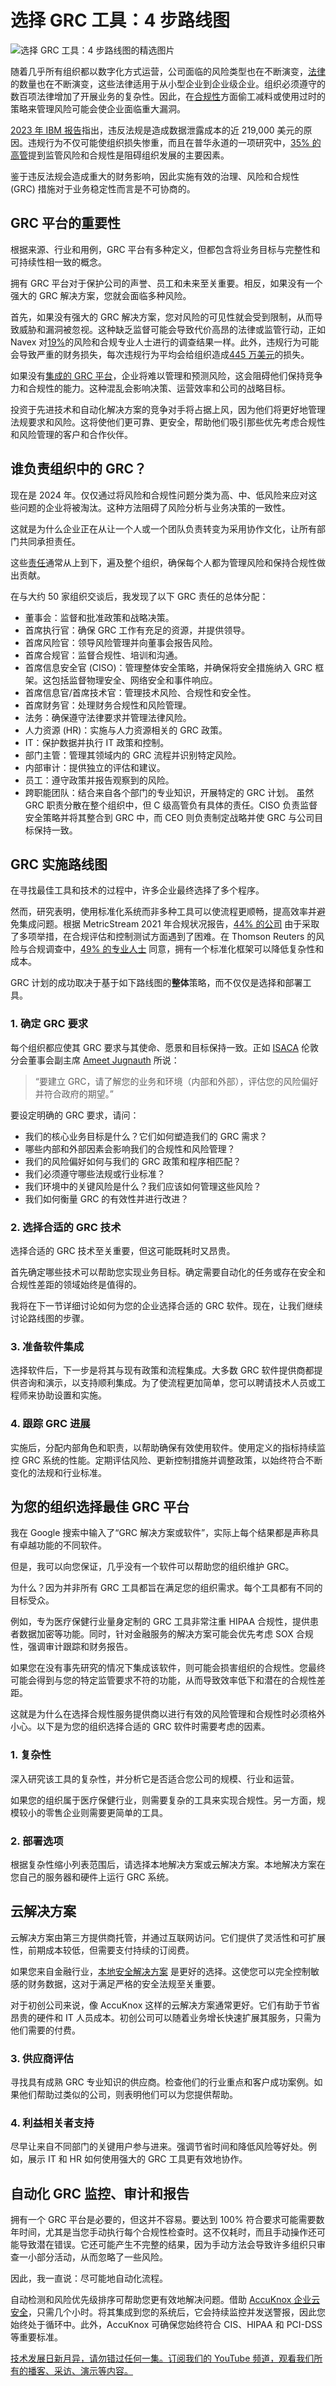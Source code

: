 # 选择 GRC 工具：4 步路线图

![选择 GRC 工具：4 步路线图的精选图片](https://cdn.thenewstack.io/media/2024/08/e0a08b04-grc-roadmap-1024x576.jpg)

随着几乎所有组织都以数字化方式运营，公司面临的风险类型也在不断演变，[法律](https://thenewstack.io/u-s-government-tackles-open-source-memory-safe-programming-security/)的数量也在不断演变，这些法律适用于从小型企业到企业级企业。组织必须遵守的数百项法律增加了开展业务的复杂性。因此，在[合规性](https://thenewstack.io/compliance/)方面偷工减料或使用过时的策略来管理风险可能会使企业面临重大漏洞。

[2023 年 IBM 报告](https://www.ibm.com/downloads/cas/E3G5JMBP)指出，违反法规是造成数据泄露成本的近 219,000 美元的原因。违规行为不仅可能使组织损失惨重，而且在普华永道的一项研究中，[35% 的高管](https://www.pwc.com/us/en/library/pulse-survey/executive-views-2022/risk-management-leaders.html)提到监管风险和合规性是阻碍组织发展的主要因素。

鉴于违反法规会造成重大的财务影响，因此实施有效的治理、风险和合规性 (GRC) 措施对于业务稳定性而言是不可协商的。

## GRC 平台的重要性

根据来源、行业和用例，GRC 平台有多种定义，但都包含将业务目标与完整性和可持续性相一致的概念。

拥有 GRC 平台对于保护公司的声誉、员工和未来至关重要。相反，如果没有一个强大的 GRC 解决方案，您就会面临多种风险。

首先，如果没有强大的 GRC 解决方案，您对风险的可见性就会受到限制，从而导致威胁和漏洞被忽视。这种缺乏监督可能会导致代价高昂的法律或监管行动，正如 Navex 对[19%](https://www.navex.com/en-us/resources/benchmarking-reports/state-risk-compliance/)的风险和合规专业人士进行的调查结果一样。此外，违规行为可能会导致严重的财务损失，每次违规行为平均会给组织造成[445 万美元](https://www.ibm.com/downloads/cas/E3G5JMBP)的损失。

如果没有[集成的 GRC 平台](https://www.accuknox.com/products/grc)，企业将难以管理和预测风险，这会阻碍他们保持竞争力和合规性的能力。这种混乱会影响决策、运营效率和公司的战略目标。

投资于先进技术和自动化解决方案的竞争对手将占据上风，因为他们将更好地管理法规要求和风险。这将使他们更可靠、更安全，帮助他们吸引那些优先考虑合规性和风险管理的客户和合作伙伴。

## 谁负责组织中的 GRC？

现在是 2024 年。仅仅通过将风险和合规性问题分类为高、中、低风险来应对这些问题的企业将被淘汰。这种方法阻碍了风险分析与业务决策的一致性。

这就是为什么企业正在从让一个人或一个团队负责转变为采用协作文化，让所有部门共同承担责任。

这些[责任](https://thenewstack.io/3-steps-cloud-governance-steps-to-avoid-the-next-hack/)通常从上到下，遍及整个组织，确保每个人都为管理风险和保持合规性做出贡献。

在与大约 50 家组织交谈后，我发现了以下 GRC 责任的总体分配：

- 董事会：监督和批准政策和战略决策。
- 首席执行官：确保 GRC 工作有充足的资源，并提供领导。
- 首席风险官：领导风险管理并向董事会报告风险。
- 首席合规官：监督合规性、培训和沟通。
- 首席信息安全官 (CISO)：管理整体安全策略，并确保将安全措施纳入 GRC 框架。这包括监督物理安全、网络安全和事件响应。
- 首席信息官/首席技术官：管理技术风险、合规性和安全性。
- 首席财务官：处理财务合规性和风险管理。
- 法务：确保遵守法律要求并管理法律风险。
- 人力资源 (HR)：实施与人力资源相关的 GRC 政策。
- IT：保护数据并执行 IT 政策和控制。
- 部门主管：管理其领域内的 GRC 流程并识别特定风险。
- 内部审计：提供独立的评估和建议。
- 员工：遵守政策并报告观察到的风险。
- 跨职能团队：结合来自各个部门的专业知识，开展特定的 GRC 计划。
虽然 GRC 职责分散在整个组织中，但 C 级高管负有具体的责任。CISO 负责监督安全策略并将其整合到 GRC 中，而 CEO 则负责制定战略并使 GRC 与公司目标保持一致。

## GRC 实施路线图

在寻找最佳工具和技术的过程中，许多企业最终选择了多个程序。

然而，研究表明，使用标准化系统而非多种工具可以使流程更顺畅，提高效率并避免集成问题。根据 MetricStream 2021 年合规状况报告，[44% 的公司](https://www.metricstream.com/insights/state-of-compliance-survey-report-2021.htm) 由于采取了多项举措，在合规评估和控制测试方面遇到了困难。在 Thomson Reuters 的风险与合规调查中，[49% 的专业人士](https://www.thomsonreuters.com/en-us/posts/investigation-fraud-and-risk/risk-compliance-survey-report-2023/) 同意，拥有一个标准化框架可以降低复杂性和成本。

GRC 计划的成功取决于基于如下路线图的**整体**策略，而不仅仅是选择和部署工具。

### 1. 确定 GRC 要求

每个组织都应使其 GRC 要求与其使命、愿景和目标保持一致。正如 [ISACA](https://www.isaca.org/) 伦敦分会董事会副主席 [Ameet Jugnauth](https://www.linkedin.com/in/ameet-jugnauth-crisc-cgeit-a3b37a4/) 所说：

> “要建立 GRC，请了解您的业务和环境（内部和外部），评估您的风险偏好并符合政府的期望。”

要设定明确的 GRC 要求，请问：

- 我们的核心业务目标是什么？它们如何塑造我们的 GRC 需求？
- 哪些内部和外部因素会影响我们的合规性和风险管理？
- 我们的风险偏好如何与我们的 GRC 政策和程序相匹配？
- 我们必须遵守哪些法规或行业标准？
- 我们环境中的关键风险是什么？我们应该如何管理这些风险？
- 我们如何衡量 GRC 的有效性并进行改进？

### 2. 选择合适的 GRC 技术

选择合适的 GRC 技术至关重要，但这可能既耗时又昂贵。

首先确定哪些技术可以帮助您实现业务目标。确定需要自动化的任务或存在安全和合规性差距的领域始终是值得的。

我将在下一节详细讨论如何为您的企业选择合适的 GRC 软件。现在，让我们继续讨论路线图的步骤。

### 3. 准备软件集成

选择软件后，下一步是将其与现有政策和流程集成。大多数 GRC 软件提供商都提供咨询和演示，以支持顺利集成。为了使流程更加简单，您可以聘请技术人员或工程师来协助设置和实施。

### 4. 跟踪 GRC 进展

实施后，分配内部角色和职责，以帮助确保有效使用软件。使用定义的指标持续监控 GRC 系统的性能。定期评估风险、更新控制措施并调整政策，以始终符合不断变化的法规和行业标准。

## 为您的组织选择最佳 GRC 平台

我在 Google 搜索中输入了“GRC 解决方案或软件”，实际上每个结果都是声称具有卓越功能的不同软件。

但是，我可以向您保证，几乎没有一个软件可以帮助您的组织维护 GRC。

为什么？因为并非所有 GRC 工具都旨在满足您的组织需求。每个工具都有不同的目标受众。

例如，专为医疗保健行业量身定制的 GRC 工具非常注重 HIPAA 合规性，提供患者数据加密等功能。同时，针对金融服务的解决方案可能会优先考虑 SOX 合规性，强调审计跟踪和财务报告。

如果您在没有事先研究的情况下集成该软件，则可能会损害组织的合规性。您最终可能会得到与您的特定监管要求不符的功能，从而导致效率低下和潜在的合规性差距。

这就是为什么在选择合规性服务提供商以进行有效的风险管理和合规性时必须格外小心。以下是为您的组织选择合适的 GRC 软件时需要考虑的因素。

### 1. 复杂性

深入研究该工具的复杂性，并分析它是否适合您公司的规模、行业和运营。

如果您的组织属于医疗保健行业，则需要复杂的工具来实现合规性。另一方面，规模较小的零售企业则需要更简单的工具。

### 2. 部署选项

根据复杂性缩小列表范围后，请选择本地解决方案或云解决方案。本地解决方案在您自己的服务器和硬件上运行 GRC 系统。
## 云解决方案

云解决方案由第三方提供商托管，并通过互联网访问。它们提供了灵活性和可扩展性，前期成本较低，但需要支付持续的订阅费。

如果您来自金融行业，[本地安全解决方案](https://www.accuknox.com/products/on-premise-security) 是更好的选择。这使您可以完全控制敏感的财务数据，这对于满足严格的安全法规至关重要。

对于初创公司来说，像 AccuKnox 这样的云解决方案通常更好。它们有助于节省昂贵的硬件和 IT 人员成本。初创公司可以随着业务增长快速扩展其服务，只需为他们需要的付费。

### 3. 供应商评估

寻找具有成熟 GRC 专业知识的供应商。检查他们的行业重点和客户成功案例。如果他们帮助过类似的公司，则表明他们可以为您提供帮助。

### 4. 利益相关者支持

尽早让来自不同部门的关键用户参与进来。强调节省时间和降低风险等好处。例如，展示 IT 和 HR 如何使用强大的 GRC 工具更有效地协作。

## 自动化 GRC 监控、审计和报告

拥有一个 GRC 平台是必要的，但这并不容易。要达到 100% 符合要求可能需要数年时间，尤其是当您手动执行每个合规性检查时。这不仅耗时，而且手动操作还可能导致潜在错误。它还可能产生不完整的结果，因为手动方法会导致许多组织只审查一小部分活动，从而忽略了一些风险。

因此，我一直说：尽可能地自动化流程。

自动检测和风险优先级排序可帮助您更有效地解决问题。借助 [AccuKnox 企业云安全](https://www.accuknox.com)，只需几个小时。将其集成到您的系统后，它会持续监控并发送警报，因此您始终处于循环中。此外，AccuKnox 可确保您始终符合 CIS、HIPAA 和 PCI-DSS 等重要标准。

[技术发展日新月异，请勿错过任何一集。订阅我们的 YouTube
频道，观看我们所有的播客、采访、演示等内容。](https://youtube.com/thenewstack?sub_confirmation=1)